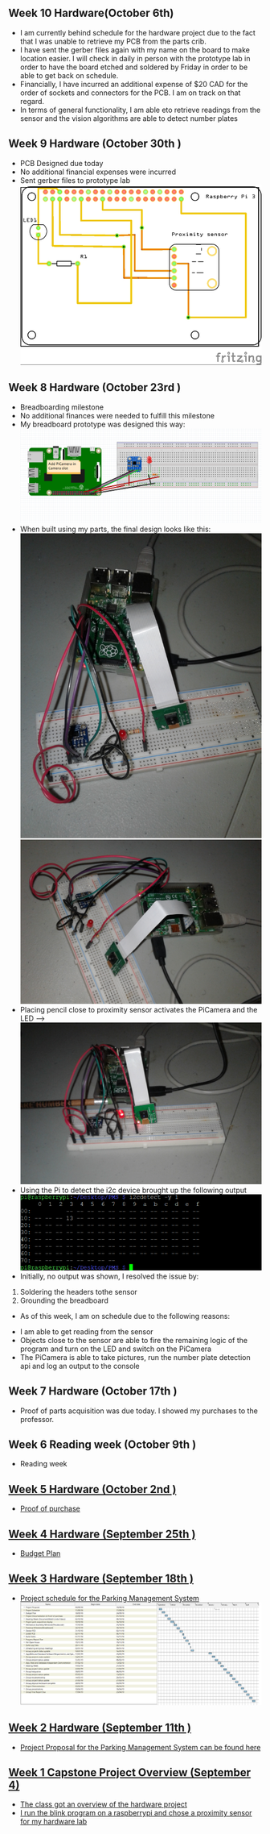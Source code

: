  ## Week 10 Hardware(October 6th)
 * I am currently behind schedule for the hardware project due to the fact that I was unable to retrieve my PCB from the parts crib.
 * I have sent the gerber files again with my name on the board to make location easier. I will check in daily in person with the prototype lab in order to have the board etched and soldered by Friday in order to be able to get back on schedule.
 * Financially, I have incurred an additional expense of $20 CAD for the order of sockets and connectors for the PCB. I am on track on that regard.
 * In terms of general functionality, I am able eto retrieve readings from the sensor and the vision algorithms are able to detect number plates
  
  
  
  ## Week 9 Hardware (October 30th )
  * PCB Designed due today
  * No additional financial expenses were incurred
  * Sent gerber files to prototype lab
  ![alt text](https://github.com/davista123/ParkingManagementSystem/blob/master/documentation/wiring_diagram_3_pcb.jpg)  
  
  
  ## Week 8 Hardware (October 23rd )
 * Breadboarding milestone
 * No additional finances were needed to fulfill this milestone
 * My breadboard prototype was designed this way:
  ![alt text](https://github.com/davista123/ParkingManagementSystem/blob/master/documentation/breadboard_design.PNG)
  * When built using my parts, the final design looks like this:
    ![alt text](https://github.com/davista123/ParkingManagementSystem/blob/master/documentation/breadboard_1.PNG)
    ![alt text](https://github.com/davista123/ParkingManagementSystem/blob/master/documentation/breadboard_3.PNG)
  * Placing pencil close to proximity sensor activates the PiCamera and the LED -->
  ![alt text](https://github.com/davista123/ParkingManagementSystem/blob/master/documentation/breadboard_2.PNG)
  * Using the Pi to detect the i2c device brought up the following output
  ![alt text](https://github.com/davista123/ParkingManagementSystem/blob/master/documentation/i2c_test.PNG)
  * Initially, no output was shown, I resolved the issue by:
  1. Soldering the headers tothe sensor
  2. Grounding the breadboard
  * As of this week, I am on schedule due to the following reasons:
  - I am able to get reading from the sensor
  - Objects close to the sensor are able to fire the remaining logic of the program and turn on the LED and switch on the PiCamera
  - The PiCamera is able to take pictures, run the number plate detection api and log an output to the console
 
 
 ## Week 7 Hardware (October 17th )
 * Proof of parts acquisition was due today. I showed my purchases to the professor.
 
 

## Week 6 Reading week (October 9th )
 * Reading week <a href="https://github.com/davista123/ParkingManagementSystem/blob/master/documentation/Proof%20of%20purchase.pdf"/>

## Week 5 Hardware (October 2nd )
 
 * Proof of purchase <a href="https://github.com/davista123/ParkingManagementSystem/blob/master/documentation/Proof%20of%20purchase.pdf"/>
 
 
 ## Week 4 Hardware (September 25th )
 
 * Budget Plan <a href="https://github.com/davista123/ParkingManagementSystem/master/documentation/PartsForParkingManagementSystem.xlsx"/>
 
 ## Week 3 Hardware (September 18th )
 * Project schedule for the Parking Management System
 ![alt text](https://github.com/davista123/ParkingManagementSystem/blob/master/documentation/projectschedule.png)
 
 ## Week 2 Hardware (September 11th )
 
 * Project Proposal for the Parking Management System can be found here<a href="https://github.com/davista123/ParkingManagementSystem/blob/master/documentation/ProposalContentDavidUcheRev02-converted.docxx"/>

 
 ## Week 1 Capstone Project Overview (September 4)
 
 * The class got an overview of the hardware project
 * I run the blink program on a raspberrypi and chose a proximity sensor for my hardware lab
